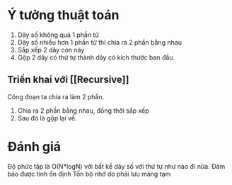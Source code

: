 # Ý tưởng thuật toán

1. Dãy số không quá 1 phần tử
2. Dãy số nhiều hơn 1 phần tử thì chia ra 2 phần bằng nhau
3. Sắp xếp 2 dãy con này
4. Gộp 2 dãy có thứ tự thành dãy có kích thước ban đầu.

## Triển khai với [[Recursive]]

Công đoạn ta chia ra làm 2 phần.

1. Chia ra 2 phần bằng nhau, đồng thời sắp xếp
2. Sau đó là gộp lại về.

# Đánh giá

Độ phức tập là O(N*logN) với bất kể dãy số với thứ tự như nào đi nữa.
Đảm bảo được tính ổn định
Tốn bộ nhớ do phải lưu mảng tạm

